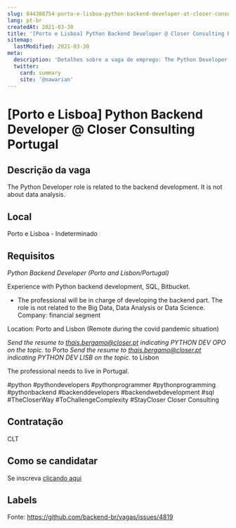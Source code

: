 ```yaml
---
slug: 844308754-porto-e-lisboa-python-backend-developer-at-closer-consulting-portugal
lang: pt-br
createdAt: 2021-03-30
title: '[Porto e Lisboa] Python Backend Developer @ Closer Consulting Portugal - Vaga de Emprego'
sitemap:
  lastModified: 2021-03-30
meta:
  description: 'Detalhes sobre a vaga de emprego: The Python Developer role is related to the backend development. It is not about data analysis.'
  twitter:
    card: summary
    site: '@nawarian'
---
```


# [Porto e Lisboa] Python Backend Developer @ Closer Consulting Portugal

## Descrição da vaga

The Python Developer role is related to the backend development. It is not about data analysis.

## Local

Porto e Lisboa - Indeterminado

## Requisitos

*Python Backend Developer (Porto and Lisbon/Portugal)*

 Experience with Python backend development, SQL, Bitbucket.
 * The professional will be in charge of developing the backend part. The role is not related to the Big Data, Data Analysis or Data Science.
 Company: financial segment

 Location: Porto and Lisbon (Remote during the covid pandemic situation)

 *Send the resume to thais.bergamo@closer.pt indicating PYTHON DEV OPO on the topic.* to Porto
 *Send the resume to thais.bergamo@closer.pt indicating PYTHON DEV LISB on the topic.* to Lisbon

 The professional needs to live in Portugal.

#python #pythondevelopers #pythonprogrammer #pythonprogramming #pythonbackend #backenddevelopers #backendwebdevelopment #sql #TheCloserWay #ToChallengeComplexity #StayCloser Closer Consulting

## Contratação

CLT

## Como se candidatar

Se inscreva [clicando aqui](https://www.pyjobs.com.br/job/2355)

## Labels



Fonte: https://github.com/backend-br/vagas/issues/4819